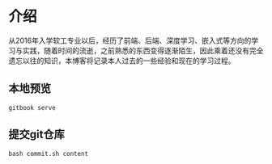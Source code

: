 # 介绍
从2016年入学软工专业以后，经历了前端、后端、深度学习、嵌入式等方向的学习与实践，随着时间的流逝，之前熟悉的东西变得逐渐陌生，因此乘着还没有完全遗忘以往的知识，本博客将记录本人过去的一些经验和现在的学习过程。

## 本地预览
```
gitbook serve
```

## 提交git仓库
```
bash commit.sh content
```